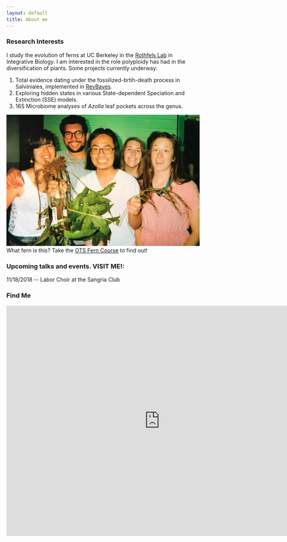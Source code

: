 ```yaml
---
layout: default
title: About me
---
```

### Research Interests
I study the evolution of ferns at UC Berkeley in the [Rothfels Lab](https://rothfelslab.berkeley.edu/) in Integrative Biology. I am interested in the role polyploidy has had in the diversification of plants.
Some projects currently underway:

1. Total evidence dating under the fossilized-brtih-death process in Salviniales, implemented in [RevBayes](https://revbayes.github.io/).
2. Exploring hidden states in various State-dependent Speciation and Extinction (SSE) models.
3. 16S Microbiome analyses of *Azolla* leaf pockets across the genus.

![](/images/fern2.jpg)
What fern is this? Take the [OTS Fern Course](https://tropicalstudies.org/course/tropical-ferns-and-lycophytes/) to find out!

### Upcoming talks and events. VISIT ME!:
11/18/2018 -- Labor Choir at the Sangria Club

### Find Me
<iframe src="
https://calendar.google.com/calendar/embed?src=michael_song%40berkeley.edu&ctz=America/Los_Angeles
" style="border: 0" width="800" height="600" frameborder="0" scrolling="no"></iframe>
